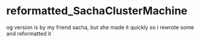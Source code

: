 # reformatted_SachaClusterMachine
og version is by my friend sacha, but she made it quickly so i rewrote some and reformatted it
